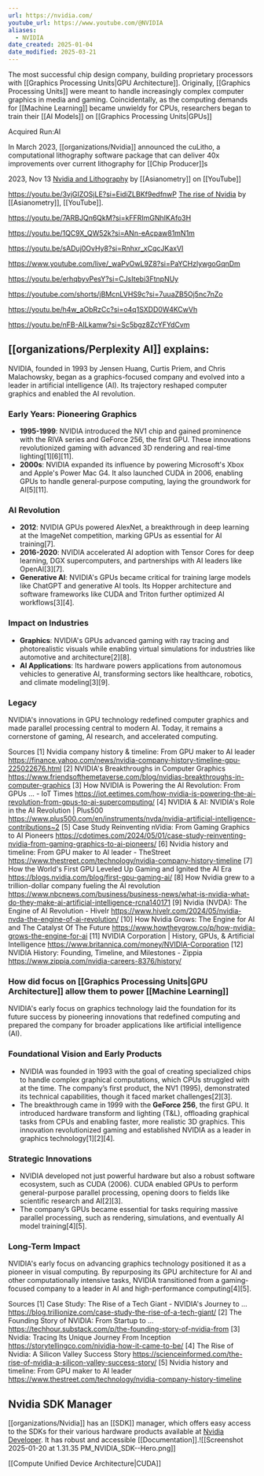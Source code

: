 ```yaml
---
url: https://nvidia.com/
youtube_url: https://www.youtube.com/@NVIDIA
aliases:
  - NVIDIA
date_created: 2025-01-04
date_modified: 2025-03-21
---
```

The most successful chip design company, building proprietary processors with [[Graphics Processing Units|GPU Architecture]].  Originally, [[Graphics Processing Units]] were meant to handle increasingly complex computer graphics in media and gaming.  Coincidentally, as the computing demands for [[Machine Learning]] became unwieldy for CPUs, researchers began to train their [[AI Models]] on [[Graphics Processing Units|GPUs]]  

Acquired Run:AI

In March 2023, [[organizations/Nvidia]] announced the cuLitho, a computational lithography software package that can deliver 40x improvements over current lithography for [[Chip Producer]]s 

2023, Nov 13 [Nvidia and Lithography](https://youtu.be/HxyM2Chu9Vc?si=hdd87HOfct4ZGXEH)  by [[Asianometry]] on [[YouTube]]

https://youtu.be/3vjGIZOSjLE?si=EidiZLBKf9edfnwP
[The rise of Nvidia](https://youtu.be/TRZqE6H-dww?si=IZwOFy8JMNn_QwkH) by [[Asianometry]], [[YouTube]].

https://youtu.be/7ARBJQn6QkM?si=kFFRImGNhIKAfo3H

https://youtu.be/1QC9X_QW52k?si=ANn-eAcpaw81mN1m

https://youtu.be/sADuj0OvHy8?si=Rnhxr_xCqcJKaxVI

https://www.youtube.com/live/_waPvOwL9Z8?si=PaYCHzlywgoGqnDm

https://youtu.be/erhqbyvPesY?si=CJsItebi3FtnpNUy

https://youtube.com/shorts/jBMcnLVHS9c?si=7uuaZB5Oj5nc7nZo


https://youtu.be/h4w_aObRzCc?si=o4q1SXDD0W4KCwVh

https://youtu.be/nFB-AILkamw?si=Sc5bgz8ZcYFYdCvm
## [[organizations/Perplexity AI]] explains:
NVIDIA, founded in 1993 by Jensen Huang, Curtis Priem, and Chris Malachowsky, began as a graphics-focused company and evolved into a leader in artificial intelligence (AI). Its trajectory reshaped computer graphics and enabled the AI revolution.

### **Early Years: Pioneering Graphics**
- **1995-1999**: NVIDIA introduced the NV1 chip and gained prominence with the RIVA series and GeForce 256, the first GPU. These innovations revolutionized gaming with advanced 3D rendering and real-time lighting[1][6][11].
- **2000s**: NVIDIA expanded its influence by powering Microsoft's Xbox and Apple's Power Mac G4. It also launched CUDA in 2006, enabling GPUs to handle general-purpose computing, laying the groundwork for AI[5][11].

### **AI Revolution**
- **2012**: NVIDIA GPUs powered AlexNet, a breakthrough in deep learning at the ImageNet competition, marking GPUs as essential for AI training[7].
- **2016-2020**: NVIDIA accelerated AI adoption with Tensor Cores for deep learning, DGX supercomputers, and partnerships with AI leaders like OpenAI[3][7].
- **Generative AI**: NVIDIA's GPUs became critical for training large models like ChatGPT and generative AI tools. Its Hopper architecture and software frameworks like CUDA and Triton further optimized AI workflows[3][4].

### **Impact on Industries**
- **Graphics**: NVIDIA's GPUs advanced gaming with ray tracing and photorealistic visuals while enabling virtual simulations for industries like automotive and architecture[2][8].
- **AI Applications**: Its hardware powers applications from autonomous vehicles to generative AI, transforming sectors like healthcare, robotics, and climate modeling[3][9].

### **Legacy**
NVIDIA's innovations in GPU technology redefined computer graphics and made parallel processing central to modern AI. Today, it remains a cornerstone of gaming, AI research, and accelerated computing.

Sources
[1] Nvidia company history & timeline: From GPU maker to AI leader https://finance.yahoo.com/news/nvidia-company-history-timeline-gpu-225022676.html
[2] NVIDIA's Breakthroughs in Computer Graphics https://www.friendsofthemetaverse.com/blog/nvidias-breakthroughs-in-computer-graphics
[3] How NVIDIA is Powering the AI Revolution: From GPUs ... - IoT Times https://iot.eetimes.com/how-nvidia-is-powering-the-ai-revolution-from-gpus-to-ai-supercomputing/
[4] NVIDIA & AI: NVIDIA's Role in the AI Revolution | Plus500 https://www.plus500.com/en/instruments/nvda/nvidia-artificial-intelligence-contributions~2
[5] Case Study Reinventing nVidia: From Gaming Graphics to AI Pioneers https://cdotimes.com/2024/05/01/case-study-reinventing-nvidia-from-gaming-graphics-to-ai-pioneers/
[6] Nvidia history and timeline: From GPU maker to AI leader - TheStreet https://www.thestreet.com/technology/nvidia-company-history-timeline
[7] How the World's First GPU Leveled Up Gaming and Ignited the AI Era https://blogs.nvidia.com/blog/first-gpu-gaming-ai/
[8] How Nvidia grew to a trillion-dollar company fueling the AI revolution https://www.nbcnews.com/business/business-news/what-is-nvidia-what-do-they-make-ai-artificial-intelligence-rcna140171
[9] Nvidia (NVDA): The Engine of AI Revolution - Hivelr https://www.hivelr.com/2024/05/nvidia-nvda-the-engine-of-ai-revolution/
[10] How Nvidia Grows: The Engine for AI and The Catalyst Of The Future https://www.howtheygrow.co/p/how-nvidia-grows-the-engine-for-ai
[11] NVIDIA Corporation | History, GPUs, & Artificial Intelligence https://www.britannica.com/money/NVIDIA-Corporation
[12] NVIDIA History: Founding, Timeline, and Milestones - Zippia https://www.zippia.com/nvidia-careers-8376/history/

### How did focus on [[Graphics Processing Units|GPU Architecture]] allow them to power [[Machine Learning]]

NVIDIA's early focus on graphics technology laid the foundation for its future success by pioneering innovations that redefined computing and prepared the company for broader applications like artificial intelligence (AI).

### **Foundational Vision and Early Products**
- NVIDIA was founded in 1993 with the goal of creating specialized chips to handle complex graphical computations, which CPUs struggled with at the time. The company’s first product, the NV1 (1995), demonstrated its technical capabilities, though it faced market challenges[2][3].
- The breakthrough came in 1999 with the **GeForce 256**, the first GPU. It introduced hardware transform and lighting (T&L), offloading graphical tasks from CPUs and enabling faster, more realistic 3D graphics. This innovation revolutionized gaming and established NVIDIA as a leader in graphics technology[1][2][4].

### **Strategic Innovations**
- NVIDIA developed not just powerful hardware but also a robust software ecosystem, such as CUDA (2006). CUDA enabled GPUs to perform general-purpose parallel processing, opening doors to fields like scientific research and AI[2][3].
- The company’s GPUs became essential for tasks requiring massive parallel processing, such as rendering, simulations, and eventually AI model training[4][5].

### **Long-Term Impact**
NVIDIA's early focus on advancing graphics technology positioned it as a pioneer in visual computing. By repurposing its GPU architecture for AI and other computationally intensive tasks, NVIDIA transitioned from a gaming-focused company to a leader in AI and high-performance computing[4][5].

Sources
[1] Case Study: The Rise of a Tech Giant - NVIDIA's Journey to … https://blog.trillionize.com/case-study-the-rise-of-a-tech-giant/
[2] The Founding Story of NVIDIA: From Startup to … https://techhour.substack.com/p/the-founding-story-of-nvidia-from
[3] Nvidia: Tracing Its Unique Journey From Inception https://storytellingco.com/nividia-how-it-came-to-be/
[4] The Rise of Nvidia: A Silicon Valley Success Story https://scienceinformed.com/the-rise-of-nvidia-a-silicon-valley-success-story/
[5] Nvidia history and timeline: From GPU maker to AI leader https://www.thestreet.com/technology/nvidia-company-history-timeline


## Nvidia SDK Manager
[[organizations/Nvidia]] has an [[SDK]] manager, which offers easy access to the SDKs for their various hardware products available at [Nvidia Developer](https://developer.nvidia.com/sdk-manager).  It has robust and accessible [[Documentation]].![[Screenshot 2025-01-20 at 1.31.35 PM_NVIDIA_SDK--Hero.png]]

[[Compute Unified Device Architecture|CUDA]]
